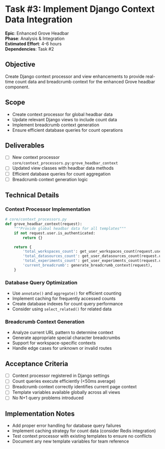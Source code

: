 # Task #3: Implement Django Context Data Integration

**Epic**: Enhanced Grove Headbar  
**Phase**: Analysis & Integration  
**Estimated Effort**: 4-6 hours  
**Dependencies**: Task #2  

## Objective
Create Django context processor and view enhancements to provide real-time count data and breadcrumb context for the enhanced Grove headbar component.

## Scope
- Create context processor for global headbar data
- Update relevant Django views to include count data
- Implement breadcrumb context generation
- Ensure efficient database queries for count operations

## Deliverables
- [ ] New context processor `core/context_processors.py:grove_headbar_context`
- [ ] Updated view classes with headbar data methods
- [ ] Efficient database queries for count aggregation
- [ ] Breadcrumb context generation logic

## Technical Details
### Context Processor Implementation
```python
# core/context_processors.py
def grove_headbar_context(request):
    """Provide global headbar data for all templates"""
    if not request.user.is_authenticated:
        return {}
    
    return {
        'total_workspaces_count': get_user_workspaces_count(request.user),
        'total_datasources_count': get_user_datasources_count(request.user),
        'total_experiments_count': get_user_experiments_count(request.user),
        'current_breadcrumb': generate_breadcrumb_context(request),
    }
```

### Database Query Optimization
- Use `annotate()` and `aggregate()` for efficient counting
- Implement caching for frequently accessed counts
- Create database indexes for count query performance
- Consider using `select_related()` for related data

### Breadcrumb Context Generation
- Analyze current URL pattern to determine context
- Generate appropriate special character breadcrumbs
- Support for workspace-specific contexts
- Handle edge cases for unknown or invalid routes

## Acceptance Criteria
- [ ] Context processor registered in Django settings
- [ ] Count queries execute efficiently (<50ms average)
- [ ] Breadcrumb context correctly identifies current page context
- [ ] Template variables available globally across all views
- [ ] No N+1 query problems introduced

## Implementation Notes
- Add proper error handling for database query failures
- Implement caching strategy for count data (consider Redis integration)
- Test context processor with existing templates to ensure no conflicts
- Document any new template variables for team reference